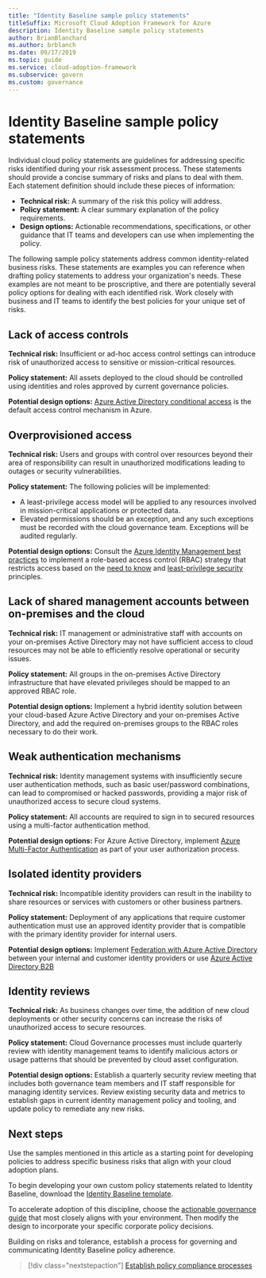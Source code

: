 ```yaml
---
title: "Identity Baseline sample policy statements"
titleSuffix: Microsoft Cloud Adoption Framework for Azure
description: Identity Baseline sample policy statements
author: BrianBlanchard
ms.author: brblanch
ms.date: 09/17/2019
ms.topic: guide
ms.service: cloud-adoption-framework
ms.subservice: govern
ms.custom: governance
---
```


# Identity Baseline sample policy statements

Individual cloud policy statements are guidelines for addressing specific risks identified during your risk assessment process. These statements should provide a concise summary of risks and plans to deal with them. Each statement definition should include these pieces of information:

- **Technical risk:** A summary of the risk this policy will address.
- **Policy statement:** A clear summary explanation of the policy requirements.
- **Design options:** Actionable recommendations, specifications, or other guidance that IT teams and developers can use when implementing the policy.

The following sample policy statements address common identity-related business risks. These statements are examples you can reference when drafting policy statements to address your organization's needs. These examples are not meant to be proscriptive, and there are potentially several policy options for dealing with each identified risk. Work closely with business and IT teams to identify the best policies for your unique set of risks.

## Lack of access controls

**Technical risk:** Insufficient or ad-hoc access control settings can introduce risk of unauthorized access to sensitive or mission-critical resources.

**Policy statement:** All assets deployed to the cloud should be controlled using identities and roles approved by current governance policies.

**Potential design options:** [Azure Active Directory conditional access](https://docs.microsoft.com/azure/active-directory/conditional-access/overview) is the default access control mechanism in Azure.

## Overprovisioned access

**Technical risk:** Users and groups with control over resources beyond their area of responsibility can result in unauthorized modifications leading to outages or security vulnerabilities.

**Policy statement:** The following policies will be implemented:

- A least-privilege access model will be applied to any resources involved in mission-critical applications or protected data.
- Elevated permissions should be an exception, and any such exceptions must be recorded with the cloud governance team. Exceptions will be audited regularly.

**Potential design options:** Consult the [Azure Identity Management best practices](https://docs.microsoft.com/azure/security/azure-security-identity-management-best-practices) to implement a role-based access control (RBAC) strategy that restricts access based on the [need to know](https://wikipedia.org/wiki/Need_to_know) and [least-privilege security](https://wikipedia.org/wiki/Principle_of_least_privilege) principles.

## Lack of shared management accounts between on-premises and the cloud

**Technical risk:** IT management or administrative staff with accounts on your on-premises Active Directory may not have sufficient access to cloud resources may not be able to efficiently resolve operational or security issues.

**Policy statement:** All groups in the on-premises Active Directory infrastructure that have elevated privileges should be mapped to an approved RBAC role.

**Potential design options:** Implement a hybrid identity solution between your cloud-based Azure Active Directory and your on-premises Active Directory, and add the required on-premises groups to the RBAC roles necessary to do their work.

## Weak authentication mechanisms

**Technical risk:** Identity management systems with insufficiently secure user authentication methods, such as basic user/password combinations, can lead to compromised or hacked passwords, providing a major risk of unauthorized access to secure cloud systems.

**Policy statement:** All accounts are required to sign in to secured resources using a multi-factor authentication method.

**Potential design options:** For Azure Active Directory, implement [Azure Multi-Factor Authentication](https://docs.microsoft.com/azure/active-directory/authentication/concept-mfa-howitworks) as part of your user authorization process.

## Isolated identity providers

**Technical risk:** Incompatible identity providers can result in the inability to share resources or services with customers or other business partners.

**Policy statement:** Deployment of any applications that require customer authentication must use an approved identity provider that is compatible with the primary identity provider for internal users.

**Potential design options:** Implement [Federation with Azure Active Directory](https://docs.microsoft.com/azure/active-directory/hybrid/whatis-fed) between your internal and customer identity providers or use [Azure Active Directory B2B](https://docs.microsoft.com/azure/active-directory/b2b/what-is-b2b)

## Identity reviews

**Technical risk:** As business changes over time, the addition of new cloud deployments or other security concerns can increase the risks of unauthorized access to secure resources.

**Policy statement:** Cloud Governance processes must include quarterly review with identity management teams to identify malicious actors or usage patterns that should be prevented by cloud asset configuration.

**Potential design options:** Establish a quarterly security review meeting that includes both governance team members and IT staff responsible for managing identity services. Review existing security data and metrics to establish gaps in current identity management policy and tooling, and update policy to remediate any new risks.

## Next steps

Use the samples mentioned in this article as a starting point for developing policies to address specific business risks that align with your cloud adoption plans.

To begin developing your own custom policy statements related to Identity Baseline, download the [Identity Baseline template](./template.md).

To accelerate adoption of this discipline, choose the [actionable governance guide](../guides/index.md) that most closely aligns with your environment. Then modify the design to incorporate your specific corporate policy decisions.

Building on risks and tolerance, establish a process for governing and communicating Identity Baseline policy adherence.

> [!div class="nextstepaction"]
> [Establish policy compliance processes](./compliance-processes.md)
